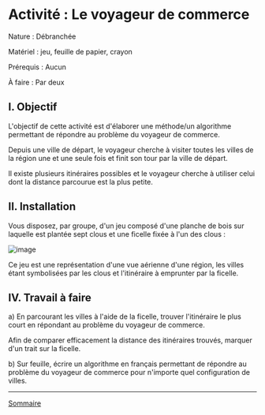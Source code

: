 # Activité : Le voyageur de commerce

Nature : Débranchée

Matériel : jeu, feuille de papier, crayon

Prérequis : Aucun

À faire : Par deux

## I. Objectif

L'objectif de cette activité est d'élaborer une méthode/un algorithme permettant de répondre au problème du voyageur de commerce.

Depuis une ville de départ, le voyageur cherche à visiter toutes les villes de la région une et une seule fois et finit son tour par la ville de départ.

Il existe plusieurs itinéraires possibles et le voyageur cherche à utiliser celui dont la distance parcourue est la plus petite.

## II. Installation

Vous disposez, par groupe, d'un jeu composé d'une planche de bois sur laquelle est plantée sept clous et une ficelle fixée à l'un des clous : 

![image](./img/activite_tsp.png)

Ce jeu est une représentation d'une vue aérienne d'une région, les villes étant symbolisées par les clous et l'itinéraire à emprunter par la ficelle.

## IV. Travail à faire

a) En parcourant les villes à l'aide de la ficelle, trouver l'itinéraire le plus court en répondant au problème du voyageur de commerce.

Afin de comparer efficacement la distance des itinéraires trouvés, marquer d'un trait sur la ficelle.

b) Sur feuille, écrire un algorithme en français permettant de répondre au problème du voyageur de commerce pour n'importe quel configuration de villes.

_______________________

[Sommaire](./../../README.md)
